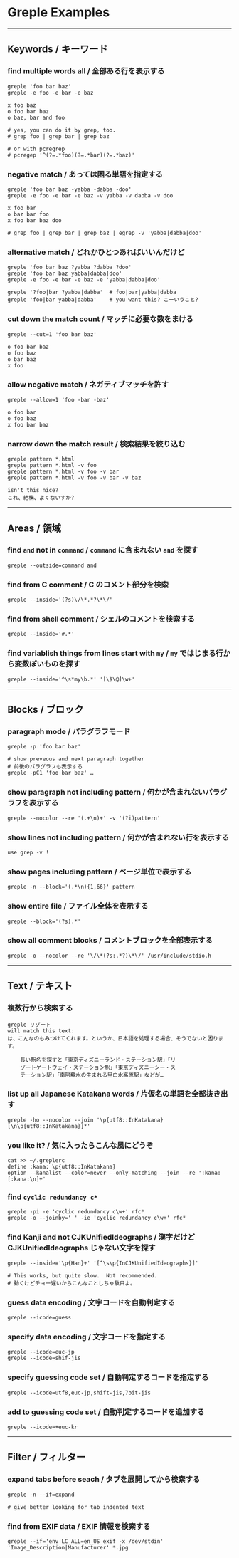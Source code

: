 Greple Examples
===

---
## Keywords / キーワード


### find multiple words all / 全部ある行を表示する

	greple 'foo bar baz'
	greple -e foo -e bar -e baz
	
	x foo baz
	o foo bar baz
	o baz, bar and foo
	
	# yes, you can do it by grep, too.
	# grep foo | grep bar | grep baz

	# or with pcregrep
	# pcregep '^(?=.*foo)(?=.*bar)(?=.*baz)'

### negative match / あっては困る単語を指定する

	greple 'foo bar baz -yabba -dabba -doo'
	greple -e foo -e bar -e baz -v yabba -v dabba -v doo
	
	x foo bar
	o baz bar foo
	x foo bar baz doo
	
	# grep foo | grep bar | grep baz | egrep -v 'yabba|dabba|doo'

### alternative match / どれかひとつあればいいんだけど

	greple 'foo bar baz ?yabba ?dabba ?doo'
	greple 'foo bar baz yabba|dabba|doo'
	greple -e foo -e bar -e baz -e 'yabba|dabba|doo'
	
	greple '?foo|bar ?yabba|dabba'  # foo|bar|yabba|dabba
	greple 'foo|bar yabba|dabba'    # you want this? こーいうこと?

### cut down the match count / マッチに必要な数をまける

	greple --cut=1 'foo bar baz'

	o foo bar baz
	o foo baz
	o bar baz
	x foo

### allow negative match / ネガティブマッチを許す

	greple --allow=1 'foo -bar -baz'
	
	o foo bar
	o foo baz
	x foo bar baz

### narrow down the match result / 検索結果を絞り込む
	greple pattern *.html
	greple pattern *.html -v foo
	greple pattern *.html -v foo -v bar
	greple pattern *.html -v foo -v bar -v baz

	isn't this nice?
	これ、結構、よくないすか?

---
## Areas / 領域

### find `and` not in `command` / `command` に含まれない `and` を探す

	greple --outside=command and

### find from C comment / C のコメント部分を検索

	greple --inside='(?s)\/\*.*?\*\/'

### find from shell comment / シェルのコメントを検索する

	greple --inside='#.*'

### find variablish things from lines start with `my` / `my` ではじまる行から変数ぽいものを探す

	greple --inside='^\s*my\b.*' '[\$\@]\w+'

---
## Blocks / ブロック

### paragraph mode / パラグラフモード

	greple -p 'foo bar baz'

	# show preveous and next paragraph together
	# 前後のパラグラフも表示する	
	greple -pC1 'foo bar baz' …

### show paragraph not including pattern / 何かが含まれないパラグラフを表示する

	greple --nocolor --re '(.+\n)+' -v '(?i)pattern'

### show lines not including pattern / 何かが含まれない行を表示する

	use grep -v !

### show pages including pattern / ページ単位で表示する

	greple -n --block='(.*\n){1,66}' pattern

### show entire file / ファイル全体を表示する

	greple --block='(?s).*'

### show all comment blocks / コメントブロックを全部表示する

	greple -o --nocolor --re '\/\*(?s:.*?)\*\/' /usr/include/stdio.h


---
## Text / テキスト
### 複数行から検索する

	greple リゾート
	will match this text:
	は、こんなのもみつけてくれます。というか、日本語を処理する場合、そうでないと困ります。
	
		長い駅名を探すと「東京ディズニーランド・ステーション駅」「リ
		ゾートゲートウェイ・ステーション駅」「東京ディズニーシー・ス
		テーション駅」「南阿蘇水の生まれる里白水高原駅」などが…



### list up all Japanese Katakana words / 片仮名の単語を全部抜き出す

	greple -ho --nocolor --join '\p{utf8::InKatakana}[\n\p{utf8::InKatakana}]*'

### you like it? / 気に入ったらこんな風にどうぞ

	cat >> ~/.greplerc
	define :kana: \p{utf8::InKatakana}
	option --kanalist --color=never --only-matching --join --re ':kana:[:kana:\n]+'

### find `cyclic redundancy c*`

	greple -pi -e 'cyclic redundancy c\w+' rfc*
	greple -o --joinby=' ' -ie 'cyclic redundancy c\w+' rfc*

### find Kanji and not CJKUnifiedIdeographs / 漢字だけど CJKUnifiedIdeographs じゃない文字を探す

	greple --inside='\p{Han}+' '[^\s\p{InCJKUnifiedIdeographs}]'
	
	# This works, but quite slow.  Not recommended.
	# 動くけどチョー遅いからこんなことしちゃ駄目よ。

### guess data encoding / 文字コードを自動判定する

	greple --icode=guess

### specify data encoding / 文字コードを指定する

	greple --icode=euc-jp
	greple --icode=shif-jis

### specify guessing code set / 自動判定するコードを指定する

	greple --icode=utf8,euc-jp,shift-jis,7bit-jis

### add to guessing code set / 自動判定するコードを追加する

	greple --icode=+euc-kr

---
## Filter / フィルター

### expand tabs before seach / タブを展開してから検索する

	greple -n --if=expand
	
	# give better looking for tab indented text

### find from EXIF data / EXIF 情報を検索する

	greple --if='env LC_ALL=en_US exif -x /dev/stdin' 'Image_Description|Manufacturer' *.jpg

